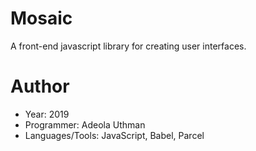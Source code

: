 # Mosaic
A front-end javascript library for creating user interfaces.

# Author
- Year: 2019
- Programmer: Adeola Uthman
- Languages/Tools: JavaScript, Babel, Parcel